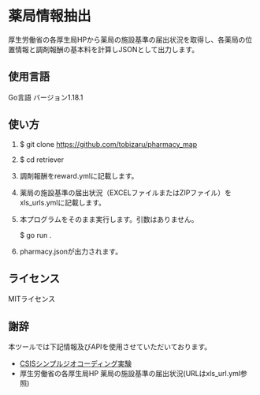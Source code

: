 # 薬局情報抽出

厚生労働省の各厚生局HPから薬局の施設基準の届出状況を取得し、各薬局の位置情報と調剤報酬の基本料を計算しJSONとして出力します。

## 使用言語

Go言語 バージョン1.18.1 

## 使い方

1. $ git clone https://github.com/tobizaru/pharmacy_map
1. $ cd retriever
1. 調剤報酬をreward.ymlに記載します。
1. 薬局の施設基準の届出状況（EXCELファイルまたはZIPファイル）をxls_urls.ymlに記載します。
1. 本プログラムをそのまま実行します。引数はありません。

    $ go run .

1. pharmacy.jsonが出力されます。

## ライセンス

MITライセンス

## 謝辞
本ツールでは下記情報及びAPIを使用させていただいております。

* [CSISシンプルジオコーディング実験]( https://geocode.csis.u-tokyo.ac.jp/ )
* 厚生労働省の各厚生局HP 薬局の施設基準の届出状況(URLはxls_url.yml参照)
